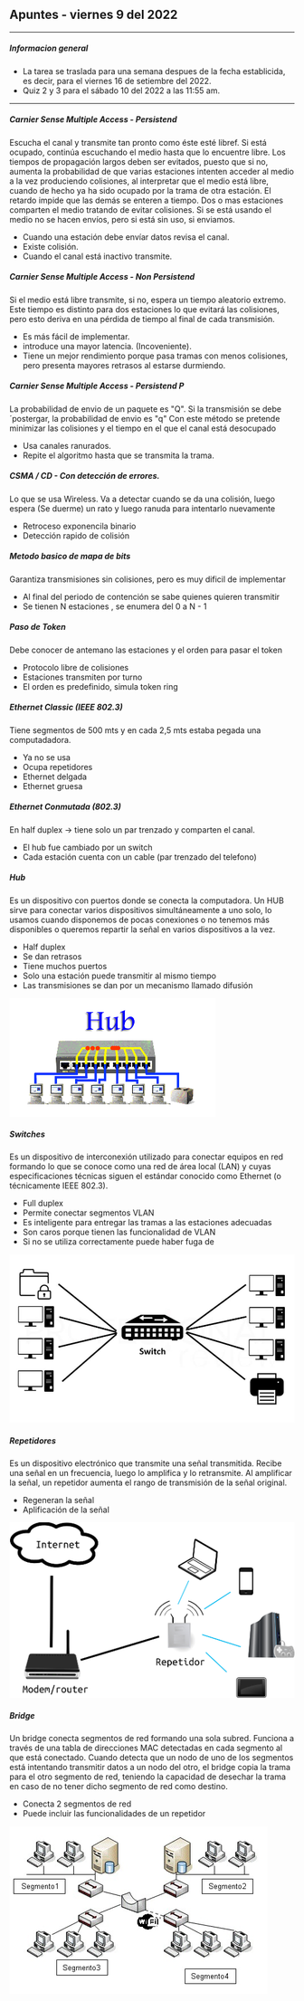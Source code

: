 ## Apuntes - viernes 9 del 2022   
---------------------------------------------------------------
##### Informacion general
- La tarea se traslada para una semana despues de la fecha establicida, es decir, para el viernes 16 de setiembre del 2022.
- Quiz 2 y 3 para el sábado 10 del 2022 a las 11:55 am.
---------------------------------------------------------------
##### Carnier Sense Multiple Access - Persistend
Escucha el canal y transmite tan pronto como éste esté libref. Si está ocupado, continúa escuchando el medio hasta que lo encuentre libre. Los tiempos de propagación largos deben ser evitados, puesto que si no, aumenta la probabilidad de que varias estaciones intenten acceder al medio a la vez produciendo colisiones, al interpretar que el medio está libre, cuando de hecho ya ha sido ocupado por la trama de otra estación. El retardo impide que las demás se enteren a tiempo. 
Dos o mas estaciones comparten el medio tratando de evitar colisiones. Si se está usando el medio no se hacen envíos, pero si está sin uso, si enviamos.
- Cuando una estación debe envíar datos revisa el canal.
- Existe colisión.
- Cuando el canal está inactivo transmite.

##### Carnier Sense Multiple Access - Non Persistend
Si el medio está libre transmite, si no, espera un tiempo aleatorio extremo. Este tiempo es distinto para dos estaciones lo que evitará las colisiones, pero esto deriva en una pérdida de tiempo al final de cada transmisión. 
- Es más fácil de implementar.
- introduce una mayor latencia. (Incoveniente).
- Tiene un mejor rendimiento porque pasa tramas con menos colisiones, pero presenta mayores retrasos al estarse durmiendo.

##### Carnier Sense Multiple Access - Persistend P
La probabilidad de envio de un paquete es "Q".
Si la transmisión se debe ´postergar, la probabilidad de envio es "q"
Con este método se pretende minimizar las colisiones y el tiempo en el que el canal está desocupado
- Usa canales ranurados.
- Repite el algoritmo hasta que se transmita la trama.

#####  CSMA / CD - Con detección de errores.
Lo que se usa Wireless. Va a detectar cuando se da una colisión, luego espera (Se duerme) un rato y luego ranuda para intentarlo nuevamente
- Retroceso exponencila binario
- Detección rapido de colisión

#####  Metodo basico de mapa de bits
Garantiza transmisiones sin colisiones, pero es muy dificil de implementar
- Al final del periodo  de contención se sabe quienes quieren transmitir
- Se tienen N estaciones , se enumera del 0 a N - 1

#####  Paso de Token
Debe conocer de antemano las estaciones y el orden para pasar el token
- Protocolo libre de colisiones
- Estaciones transmiten por turno
- El orden es predefinido, simula token ring

#####  Ethernet Classic (IEEE   802.3)
Tiene segmentos de 500 mts y en cada 2,5 mts estaba pegada una computadadora.
- Ya no se usa
- Ocupa repetidores
- Ethernet delgada
- Ethernet gruesa

#####  Ethernet Conmutada (802.3)
En half duplex -> tiene solo un par trenzado y comparten el canal.
- El hub fue cambiado por un switch
- Cada estación  cuenta con un cable (par trenzado del telefono)

#####  Hub
Es un dispositivo con puertos donde se conecta la computadora. Un HUB sirve para conectar varios dispositivos simultáneamente a uno solo, lo usamos cuando disponemos de pocas conexiones o no tenemos más disponibles o queremos repartir la señal en varios dispositivos a la vez.

- Half duplex
- Se dan retrasos
- Tiene muchos puertos
- Solo una estación puede transmitir al mismo tiempo
- Las transmisiones se dan por un mecanismo llamado difusión

![](Images/Hub.png)


#####  Switches
Es un dispositivo de interconexión utilizado para conectar equipos en red formando lo que se conoce como una red de área local (LAN) y cuyas especificaciones técnicas siguen el estándar conocido como Ethernet (o técnicamente IEEE 802.3).

- Full duplex
- Permite conectar segmentos VLAN
- Es inteligente para entregar las tramas a las estaciones adecuadas
- Son caros porque tienen las funcionalidad de VLAN
- Si no se utiliza correctamente puede haber fuga de 

![](Images/Switch.jpg)

#####  Repetidores
Es un dispositivo electrónico que transmite una señal transmitida. Recibe una señal en un frecuencia, luego lo amplifica y lo retransmite. Al amplificar la señal, un repetidor aumenta el rango de transmisión de la señal original.

- Regeneran la señal
- Aplificación de la señal

![](Images/Repetidor.png)

#####  Bridge
Un bridge conecta segmentos de red formando una sola subred. Funciona a través de una tabla de direcciones MAC detectadas en cada segmento al que está conectado. Cuando detecta que un nodo de uno de los segmentos está intentando transmitir datos a un nodo del otro, el bridge copia la trama para el otro segmento de red, teniendo la capacidad de desechar la trama  en caso de no tener dicho segmento de red como destino.
- Conecta 2 segmentos de red
- Puede incluir las funcionalidades de un repetidor

![](Images/Bridge.jpg)





